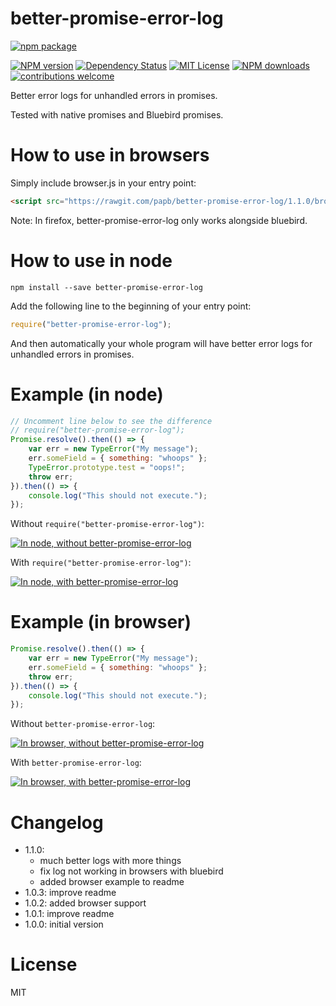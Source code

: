 better-promise-error-log
========================

[![npm package](https://nodei.co/npm/better-promise-error-log.png?downloads=true&downloadRank=true&stars=true)](https://nodei.co/npm/better-promise-error-log/)

[![NPM version][npm-version-image]][npm-url]
[![Dependency Status](https://david-dm.org/papb/better-promise-error-log.svg)](https://david-dm.org/papb/better-promise-error-log)
[![MIT License][license-image]][license-url]
[![NPM downloads][npm-downloads-image]][npm-url]
[![contributions welcome](https://img.shields.io/badge/contributions-welcome-brightgreen.svg)](https://github.com/papb/better-promise-error-log/issues)

Better error logs for unhandled errors in promises.

Tested with native promises and Bluebird promises.

# How to use in browsers

Simply include browser.js in your entry point:

```html
<script src="https://rawgit.com/papb/better-promise-error-log/1.1.0/browser.js" integrity="sha384-Cip424NiBdi2V9l76WspFSyRZZMzeShn7bum/lVNWA5gxPDo1YOKHTFaARXynfSX" crossorigin="anonymous"></script>
```

Note: In firefox, better-promise-error-log only works alongside bluebird.

# How to use in node

```
npm install --save better-promise-error-log
```

Add the following line to the beginning of your entry point:

```javascript
require("better-promise-error-log");
```

And then automatically your whole program will have better error logs for unhandled errors in promises.

# Example (in node)

```javascript
// Uncomment line below to see the difference
// require("better-promise-error-log");
Promise.resolve().then(() => {
    var err = new TypeError("My message");
    err.someField = { something: "whoops" };
    TypeError.prototype.test = "oops!";
    throw err;
}).then(() => {
    console.log("This should not execute.");
});
```

Without `require("better-promise-error-log")`:

[![In node, without better-promise-error-log][node-without]][node-without]

With `require("better-promise-error-log")`:

[![In node, with better-promise-error-log][node-with]][node-with]

# Example (in browser)

```javascript
Promise.resolve().then(() => {
    var err = new TypeError("My message");
    err.someField = { something: "whoops" };
    throw err;
}).then(() => {
    console.log("This should not execute.");
});
```

Without `better-promise-error-log`:

[![In browser, without better-promise-error-log][browser-without]][browser-without]

With `better-promise-error-log`:

[![In browser, with better-promise-error-log][browser-with]][browser-with]

# Changelog

- 1.1.0:
  - much better logs with more things
  - fix log not working in browsers with bluebird
  - added browser example to readme
- 1.0.3: improve readme
- 1.0.2: added browser support
- 1.0.1: improve readme
- 1.0.0: initial version

# License

MIT

[npm-url]: https://npmjs.org/package/better-promise-error-log
[npm-version-image]: https://img.shields.io/npm/v/better-promise-error-log.svg
[npm-downloads-image]: https://img.shields.io/npm/dt/better-promise-error-log.svg

[license-image]: http://img.shields.io/badge/license-MIT-blue.svg
[license-url]: LICENSE

[node-without]: https://i.imgur.com/J1xgzga.png
[node-with]: https://i.imgur.com/yB6jejE.png

[browser-without]: https://i.imgur.com/1cAx63d.png
[browser-with]: https://i.imgur.com/J1osMzc.png